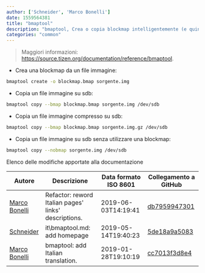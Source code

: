 ```yaml
---
author: ['Schneider', 'Marco Bonelli']
date: 1559564381
title: "bmaptool"
description: "bmaptool, Crea o copia blockmap intelligentemente (e quindi più velocemente di `cp` o `dd`)."
categories: "common"
---
```

> Maggiori informazioni: <https://source.tizen.org/documentation/reference/bmaptool>.

- Crea una blockmap da un file immagine:

```bash
bmaptool create -o blockmap.bmap sorgente.img
```

- Copia un file immagine su sdb:

```bash
bmaptool copy --bmap blockmap.bmap sorgente.img /dev/sdb
```

- Copia un file immagine compresso su sdb:

```bash
bmaptool copy --bmap blockmap.bmap sorgente.img.gz /dev/sdb
```

- Copia un file immagine su sdb senza utilizzare una blockmap:

```bash
bmaptool copy --nobmap sorgente.img /dev/sdb
```
Elenco delle modifiche apportate alla documentazione


Autore | Descrizione | Data formato ISO 8601 | Collegamento a GitHub
------|-----|-----|-----
[Marco Bonelli](mailto:marco@mebeim.net) | Refactor: reword Italian pages' links' descriptions. | 2019-06-03T14:19:41 | [db7959947301](https://github.com/tldr-pages/tldr/commit/db795994730108131d36e7a50b67378e79e27c10)
[Schneider](mailto:lucas.schneider@sap.com) | it\bmaptool.md: add homepage | 2019-05-14T19:40:23 | [5de18a9a5083](https://github.com/tldr-pages/tldr/commit/5de18a9a50834e2e3673f261f99d5a7e3605e019)
[Marco Bonelli](mailto:mb5.marcob@gmail.com) | bmaptool: add Italian translation. | 2019-01-28T19:10:19 | [cc7013f3d8e4](https://github.com/tldr-pages/tldr/commit/cc7013f3d8e483ab64aee14c80bc57a9e65a777b)

